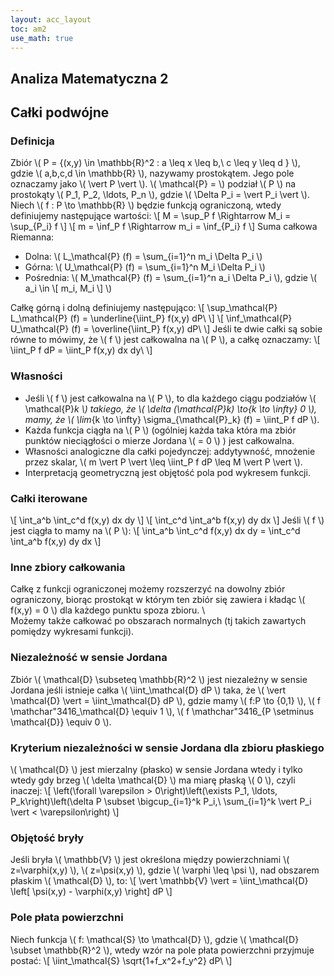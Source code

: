 ```yaml
---
layout: acc_layout
toc: am2
use_math: true 
---
```


Analiza Matematyczna 2
---
## Całki podwójne

### Definicja

Zbiór \\( P = \{(x,y) \in \mathbb{R}^2 : a \leq x \leq b,\ c \leq y \leq d \} \\), gdzie \\( a,b,c,d \in \mathbb{R} \\), nazywamy prostokątem. Jego pole oznaczamy jako \\(  \vert P \vert  \\). \\( \mathcal{P} =  \\) podział \\( P \\) na prostokąty \\( P_1, P_2, \ldots, P_n \\), gdzie \\( \Delta P_i =  \vert P_i \vert  \\).
Niech \\( f : P \to \mathbb{R} \\) będzie funkcją ograniczoną, wtedy definiujemy następujące wartości:
\\\[ M = \sup_P f \Rightarrow M_i = \sup_{P_i} f \\]
\\\[ m = \inf_P f \Rightarrow m_i = \inf_{P_i} f \\]
Suma całkowa Riemanna:

* Dolna: \\( L_\mathcal{P} (f) = \sum_{i=1}^n m_i \Delta P_i \\)
* Górna: \\( U_\mathcal{P} (f) = \sum_{i=1}^n M_i \Delta P_i \\)
* Pośrednia: \\( M_\mathcal{P} (f) = \sum_{i=1}^n a_i \Delta P_i \\), gdzie \\( a_i \in \\[ m_i, M_i \\] \\)

Całkę górną i dolną definiujemy następująco:
\\\[ \sup_\mathcal{P} L_\mathcal{P} (f) = \underline{\iint_P} f(x,y) dP\ \\]
\\\[ \inf_\mathcal{P} U_\mathcal{P} (f) = \overline{\iint_P} f(x,y) dP\ \\]
Jeśli te dwie całki są sobie równe to mówimy, że \\( f \\) jest całkowalna na \\( P \\), a całkę oznaczamy:
\\\[ \iint_P f dP = \iint_P f(x,y) dx dy\ \\]

### Własności


* Jeśli \\( f \\) jest całkowalna na \\( P \\), to dla każdego ciągu podziałów \\( \mathcal{P}_k \\) takiego, że \\( \delta (\mathcal{P}_k) \to_{k \to \infty} 0 \\), mamy, że \\( \lim_{k \to \infty} \sigma_{\mathcal{P}_k} (f) = \iint_P f dP \\).
* Każda funkcja ciągła na \\( P \\) (ogólniej każda taka która ma zbiór punktów nieciągłości o mierze Jordana \\( = 0 \\) ) jest całkowalna.
* Własności analogiczne dla całki pojedynczej: addytywność, mnożenie przez skalar, \\( m \vert P \vert  \leq \iint_P f dP \leq M \vert P \vert  \\).
* Interpretacją geometryczną jest objętość pola pod wykresem funkcji.


### Całki iterowane

\\\[ \int_a^b \int_c^d f(x,y) dx dy \\]
\\\[ \int_c^d \int_a^b f(x,y) dy dx \\]
Jeśli \\( f \\) jest ciągła to mamy na \\( P \\):
\\\[ \int_a^b \int_c^d f(x,y) dx dy = \int_c^d \int_a^b f(x,y) dy dx \\]

### Inne zbiory całkowania

Całkę z funkcji ograniczonej możemy rozszerzyć na dowolny zbiór ograniczony, biorąc prostokąt w którym ten zbiór się zawiera i kładąc \\( f(x,y) = 0 \\) dla każdego punktu spoza zbioru. \\\
Możemy także całkować po obszarach normalnych (tj takich zawartych pomiędzy wykresami funkcji).

### Niezależność w sensie Jordana

Zbiór \\( \mathcal{D} \subseteq \mathbb{R}^2 \\) jest niezależny w sensie Jordana jeśli istnieje całka \\( \iint_\mathcal{D} dP \\) taka, że \\(  \vert \mathcal{D} \vert  = \iint_\mathcal{D} dP \\), gdzie mamy \\( f:P \to \{0,1\} \\), \\( f \mathchar"3416_\mathcal{D} \equiv 1 \\), \\( f \mathchar"3416_{P \setminus \mathcal{D}} \equiv 0 \\).

### Kryterium niezależności w sensie Jordana dla zbioru płaskiego

\\( \mathcal{D} \\) jest mierzalny (płasko) w sensie Jordana wtedy i tylko wtedy gdy brzeg \\( \delta \mathcal{D} \\) ma miarę płaską \\( 0 \\), czyli inaczej:
\\[ \left(\forall \varepsilon > 0\right)\left(\exists P_1, \ldots, P_k\right)\left(\delta P \subset \bigcup_{i=1}^k P_i,\ \sum_{i=1}^k  \vert P_i \vert  < \varepsilon\right) \\]

### Objętość bryły

Jeśli bryła \\( \mathbb{V} \\) jest określona między powierzchniami \\( z=\varphi(x,y) \\), \\( z=\psi(x,y) \\), gdzie \\( \varphi \leq \psi \\), nad obszarem płaskim \\( \mathcal{D} \\), to:
\\[  \vert \mathbb{V} \vert  = \iint_\mathcal{D} \left[ \psi(x,y) - \varphi(x,y) \right] dP \\]

### Pole płata powierzchni

Niech funkcja \\( f: \mathcal{S} \to \mathcal{D} \\), gdzie \\( \mathcal{D} \subset \mathbb{R}^2 \\), wtedy wzór na pole płata powierzchni przyjmuje postać:
\\[ \iint_\mathcal{S} \sqrt{1+f_x^2+f_y^2} dP\ \\]
